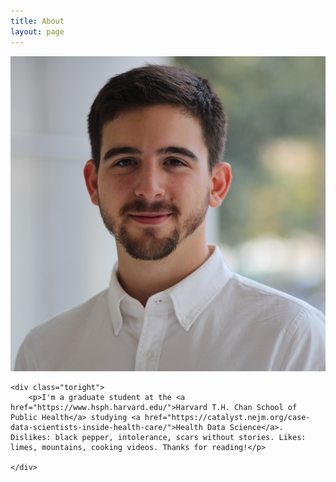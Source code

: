 ```yaml
---
title: About
layout: page
---
```

<div class="side-by-side">
    <div class="toleft">
        <img class="image" src="/assets/images/2profile.jpg" alt="Alt Text">
    </div>

    <div class="toright">
        <p>I'm a graduate student at the <a href="https://www.hsph.harvard.edu/">Harvard T.H. Chan School of Public Health</a> studying <a href="https://catalyst.nejm.org/case-data-scientists-inside-health-care/">Health Data Science</a>. Dislikes: black pepper, intolerance, scars without stories. Likes: limes, mountains, cooking videos. Thanks for reading!</p>

    </div>
</div>